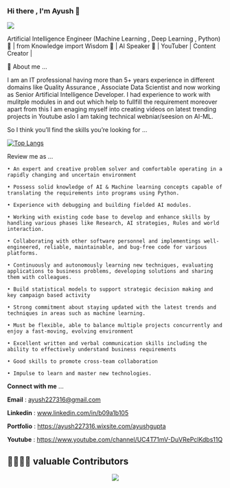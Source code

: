 ### Hi there , I'm Ayush 👋
![](https://komarev.com/ghpvc/?username=ayushgupta9198&color=green)


Artificial Intelligence Engineer (Machine Learning , Deep Learning , Python) :ghost: | from Knowledge import Wisdom :book: | AI Speaker :microphone: | YouTuber | Content Creator | 

🔭 About me ... 

I am an IT professional having more than 5+ years experience in different domains like Quality Assurance , Associate Data Scientist and now working as Senior Artificial Intelligence Developer. I had experience to work with mulitple modules in and out which help to fullfill the requirement moreover apart from this I am enaging myself into creating videos on latest trending projects in Youtube aslo I am taking technical webniar/seesion on AI-ML.

So I think you’ll find the skills you’re looking for …

[![Top Langs](https://github-readme-stats.vercel.app/api/top-langs/?username=ayushgupta9198&layout=compact&theme=blue-green)](https://github.com/ayushgupta9198/ayushgupta9198/edit/main/README.md)


Review me as ... 

    • An expert and creative problem solver and comfortable operating in a rapidly changing and uncertain environment

    • Possess solid knowledge of AI & Machine learning concepts capable of translating the requirements into programs using Python.

    • Experience with debugging and building fielded AI modules.

    • Working with existing code base to develop and enhance skills by handling various phases like Research, AI strategies, Rules and world interaction.

    • Collaborating with other software personnel and implementings well-engineered, reliable, maintainable, and bug-free code for various platforms.

    • Continuously and autonomously learning new techniques, evaluating applications to business problems, developing solutions and sharing them with colleagues.

    • Build statistical models to support strategic decision making and key campaign based activity

    • Strong commitment about staying updated with the latest trends and techniques in areas such as machine learning.

    • Must be flexible, able to balance multiple projects concurrently and enjoy a fast-moving, evolving environment

    • Excellent written and verbal communication skills including the ability to effectively understand business requirements

    • Good skills to promote cross-team collaboration

    • Impulse to learn and master new technologies.

**Connect with me** ...

**Email** : ayush227316@gmail.com

**Linkedin** : www.linkedin.com/in/b09a1b105

**Portfolio** : https://ayush227316.wixsite.com/ayushgupta

**Youtube** : https://www.youtube.com/channel/UC4T71mV-DuVRePclKdbs11Q 


## 👩‍💻👨‍💻 valuable Contributors

<p align="center"><a href="https://github.com/LeCoupa/awesome-cheatsheets/graphs/contributors">
  <img src="https://contributors-img.web.app/image?repo=LeCoupa/awesome-cheatsheets" />
</a></p>





